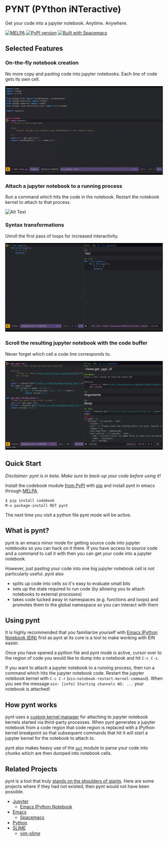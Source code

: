 # PYNT (PYthon iNTeractive)

Get your code into a jupyter notebook. Anytime. Anywhere.

[![MELPA](https://melpa.org/packages/pynt-badge.svg)](https://melpa.org/#/pynt) [![PyPI version](https://badge.fury.io/py/codebook.svg)](https://badge.fury.io/py/codebook) [![Built with Spacemacs](https://cdn.rawgit.com/syl20bnr/spacemacs/442d025779da2f62fc86c2082703697714db6514/assets/spacemacs-badge.svg)](http://spacemacs.org)

## Selected Features

### On-the-fly notebook creation

No more copy and pasting code into jupyter notebooks. Each line of code gets its own cell.

![Alt Text](https://github.com/ebanner/pynt-assets/blob/master/gif/generate-notebook.gif)

### Attach a jupyter notebook to a running process

Run a command which hits the code in the notebook. Restart the notebook kernel to attach to that process.

![Alt Text](https://github.com/ebanner/pynt-assets/blob/master/gif/attach%20notebook.gif)
  
### Syntax transformations

Unroll the first pass of loops for increased interactivity.
  
![Alt Text](https://github.com/ebanner/pynt-assets/blob/master/gif/loop%20unrolling.gif)

### Scroll the resulting jupyter notebook with the code buffer

Never forget which cell a code line corresponds to.

![Alt Text](https://github.com/ebanner/pynt-assets/blob/master/gif/scroll-notebook.gif)

## Quick Start

*Disclaimer: pynt is in beta. Make sure to back-up your code before using it!*

Install the codebook module [from PyPI](https://pypi.python.org/pypi/codebook) with [pip](https://pip.pypa.io/en/stable/) and install pynt in emacs through [MELPA](https://melpa.org/#/pynt).

```
$ pip install codebook 
M-x package-install RET pynt
```

The next time you visit a python file pynt mode will be active.

## What is pynt?

pynt is an emacs minor mode for getting source code into jupyter notebooks so you can hack on it there. If you have access to source code and a command to call it with then you can get your code into a jupyter notebook.

However, just pasting your code into one big jupyter notebook cell is not particularly useful. pynt also

- splits up code into cells so it's easy to evaluate small bits
- sets up the state required to run code (by allowing you to attach notebooks to external processes)
- takes code tucked away in namespaces (e.g. functions and loops) and promotes them to the global namespace so you can interact with them

## Using pynt

It is highly recommended that you familiarize yourself with [Emacs IPython Notebook (EIN)](http://millejoh.github.io/emacs-ipython-notebook/) first as pynt at its core is a tool to make working with EIN easier.

Once you have opened a python file and pynt mode is active, cursor over to the region of code you would like to dump into a notebook and hit `C-c C-s`.

If you want to attach a jupyter notebook to a running process, then run a command which hits the jupyter notebook code. Restart the jupyter notebook kernel with `C-c C-r` (`ein:notebook-restart-kernel-command`). When you see the message `ein: [info] Starting channels WS: ...` your notebook is attached!

## How pynt works

pynt uses a [custom kernel manager](https://github.com/ebanner/extipy) for attaching to jupyter notebook kernels started via third-party processes. When pynt generates a jupyter notebook from a code region that code region is replaced with a IPython kernel breakpoint so that subsequent commands that hit it will start a jupyter kernel for the notebook to attach to.

pynt also makes heavy use of the [`ast`](https://docs.python.org/3/library/ast.html) module to parse your code into chunks which are then dumped into notebook cells.

## Related Projects

pynt is a tool that truly [stands on the shoulders of giants](https://en.wikipedia.org/wiki/Standing_on_the_shoulders_of_giants). Here are some projects where if they had not existed, then pynt would not have been possible.

- [Jupyter](http://jupyter.org/)
  - [Emacs IPython Notebook](http://millejoh.github.io/emacs-ipython-notebook/)
- [Emacs](https://www.gnu.org/software/emacs/)
  - [Spacemacs](http://spacemacs.org/)
- [Python](https://www.python.org/)
- [SLIME](https://common-lisp.net/project/slime/)
  - [vim-slime](https://github.com/jpalardy/vim-slime)
  
